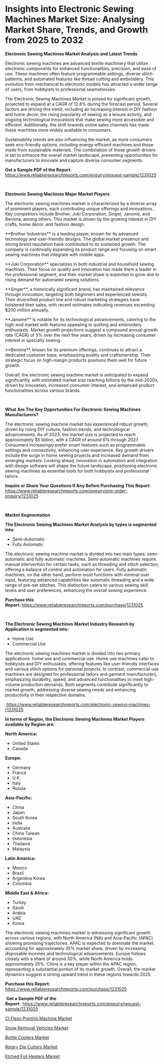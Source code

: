 <p><h1>Insights into Electronic Sewing Machines Market Size: Analysing Market Share, Trends, and Growth from 2025 to 2032</h1></p><p><strong>Electronic Sewing Machines Market Analysis and Latest Trends</strong></p>
<p><p>Electronic sewing machines are advanced textile machinery that utilize electronic components for enhanced functionalities, precision, and ease of use. These machines often feature programmable settings, diverse stitch patterns, and automated features like thread cutting and embroidery. This evolution from mechanical to electronic models has attracted a wider range of users, from hobbyists to professional seamstresses.</p><p>The Electronic Sewing Machines Market is poised for significant growth, projected to expand at a CAGR of 12.8% during the forecast period. Several factors are driving this trend, including an increasing interest in DIY fashion and home decor, the rising popularity of sewing as a leisure activity, and ongoing technological innovations that make sewing more accessible and efficient. Additionally, the shift towards online sales channels has made these machines more widely available to consumers.</p><p>Sustainability trends are also influencing the market, as more consumers seek eco-friendly options, including energy-efficient machines and those made from sustainable materials. The combination of these growth drivers is set to enhance the overall market landscape, presenting opportunities for manufacturers to innovate and capture diverse consumer segments.</p></p>
<p><strong>Get a Sample PDF of the Report:&nbsp;</strong> <a href="https://www.reliableresearchreports.com/enquiry/request-sample/1231025?utm_campaign=102&utm_medium=2&utm_source=Github&utm_content=ia&utm_term=09042025&utm_id=electronic-sewing-machines">https://www.reliableresearchreports.com/enquiry/request-sample/1231025</a></p>
<p>&nbsp;</p>
<p><strong>Electronic Sewing Machines Major Market Players</strong></p>
<p><p>The electronic sewing machines market is characterized by a diverse array of prominent players, each contributing unique offerings and innovations. Key competitors include Brother, Juki Corporation, Singer, Janome, and Bernina, among others. This market is driven by the growing interest in DIY crafts, home décor, and fashion design.</p><p>**Brother Industries** is a leading player, known for its advanced technology and user-friendly designs. The global market presence and strong brand reputation have contributed to its sustained growth. The company is continually expanding its product range and focusing on smart sewing machines that integrate with mobile apps. </p><p>**Juki Corporation** specializes in both industrial and household sewing machines. Their focus on quality and innovation has made them a leader in the professional segment, and their market share is expected to grow due to rising demand for automated sewing solutions.</p><p>**Singer**, a historically significant brand, has maintained relevance through innovation, targeting both beginners and experienced sewists. Their diversified product line and robust marketing strategies have bolstered their sales, with recent estimates indicating revenues exceeding $200 million annually.</p><p>**Janome** is notable for its technological advancements, catering to the high-end market with features appealing to quilting and embroidery enthusiasts. Market growth projections suggest a compound annual growth rate (CAGR) of 5% over the next few years, driven by increasing consumer interest in specialty sewing.</p><p>**Bernina**, known for its premium offerings, continues to attract a dedicated customer base, emphasizing quality and craftsmanship. Their strategic focus on high-margin products positions them well for future growth.</p><p>Overall, the electronic sewing machine market is anticipated to expand significantly, with estimated market size reaching billions by the mid-2020s, driven by innovation, increased consumer interest, and enhanced product functionalities across various brands.</p></p>
<p>&nbsp;</p>
<p><strong>What Are The Key Opportunities For Electronic Sewing Machines Manufacturers?</strong></p>
<p><p>The electronic sewing machine market has experienced robust growth, driven by rising DIY culture, fashion trends, and technological advancements. As of 2023, the market size is projected to reach approximately $5 billion, with a CAGR of around 6% through 2027. Consumers increasingly prefer smart features such as programmable settings and connectivity, enhancing user experience. Key growth drivers include the surge in home sewing projects and increased demand from emerging markets. Looking ahead, innovation in automation and integration with design software will shape the future landscape, positioning electronic sewing machines as essential tools for both hobbyists and professional tailors.</p></p>
<p><strong>Inquire or Share Your Questions If Any Before Purchasing This Report:</strong> <a href="https://www.reliableresearchreports.com/enquiry/pre-order-enquiry/1231025?utm_campaign=102&utm_medium=2&utm_source=Github&utm_content=ia&utm_term=09042025&utm_id=electronic-sewing-machines">https://www.reliableresearchreports.com/enquiry/pre-order-enquiry/1231025</a></p>
<p>&nbsp;</p>
<p><strong>Market Segmentation</strong></p>
<p><strong>The Electronic Sewing Machines Market Analysis by types is segmented into:</strong></p>
<p><ul><li>Semi-Automatic</li><li>Fully Automatic</li></ul></p>
<p><p>The electronic sewing machine market is divided into two main types: semi-automatic and fully automatic machines. Semi-automatic machines require manual intervention for certain tasks, such as threading and stitch selection, offering a balance of control and automation for users. Fully automatic machines, on the other hand, perform most functions with minimal user input, featuring advanced capabilities like automatic threading and a wide range of pre-set stitches. This distinction caters to various sewing skill levels and user preferences, enhancing the overall sewing experience.</p></p>
<p><strong>Purchase this Report:&nbsp;</strong><a href="https://www.reliableresearchreports.com/purchase/1231025?utm_campaign=102&utm_medium=2&utm_source=Github&utm_content=ia&utm_term=09042025&utm_id=electronic-sewing-machines">https://www.reliableresearchreports.com/purchase/1231025</a></p>
<p>&nbsp;</p>
<p><strong>The Electronic Sewing Machines Market Industry Research by Application is segmented into:</strong></p>
<p><ul><li>Home Use</li><li>Commercial Use</li></ul></p>
<p><p>The electronic sewing machines market is divided into two primary applications: home use and commercial use. Home use machines cater to hobbyists and DIY enthusiasts, offering features like user-friendly interfaces and various stitch options for personal projects. In contrast, commercial use machines are designed for professional tailors and garment manufacturers, emphasizing durability, speed, and advanced functionalities to meet high-volume production demands. Both segments contribute significantly to market growth, addressing diverse sewing needs and enhancing productivity in their respective domains.</p></p>
<p><a href="https://www.reliableresearchreports.com/electronic-sewing-machines-r1231025?utm_campaign=102&utm_medium=2&utm_source=Github&utm_content=ia&utm_term=09042025&utm_id=electronic-sewing-machines">&nbsp;https://www.reliableresearchreports.com/electronic-sewing-machines-r1231025</a></p>
<p><strong>In terms of Region, the Electronic Sewing Machines Market Players available by Region are:</strong></p>
<p>
    <p> <strong> North America: </strong>
        <ul>
            <li>United States</li>
            <li>Canada</li>
        </ul>
        </p> 
    <p> <strong> Europe: </strong>
        <ul>
            <li>Germany</li>
            <li>France</li>
            <li>U.K.</li>
            <li>Italy</li>
            <li>Russia</li>
        </ul>
        </p> 
    <p> <strong> Asia-Pacific: </strong>
        <ul>
            <li>China</li>
            <li>Japan</li>
            <li>South Korea</li>
            <li>India</li>
            <li>Australia</li>
            <li>China Taiwan</li>
            <li>Indonesia</li>
            <li>Thailand</li>
            <li>Malaysia</li>
        </ul>
        </p> 
    <p> <strong> Latin America: </strong>
        <ul>
            <li>Mexico</li>
            <li>Brazil</li>
            <li>Argentina Korea</li>
            <li>Colombia</li>
        </ul>
        </p> 
    <p> <strong> Middle East & Africa: </strong>
        <ul>
            <li>Turkey</li>
            <li>Saudi</li>
            <li>Arabia</li>
            <li>UAE</li>
            <li>Korea</li>
        </ul>
    </p>
    </p>
<p><p>The electronic sewing machines market is witnessing significant growth across various regions, with North America (NA) and Asia-Pacific (APAC) showing promising trajectories. APAC is expected to dominate the market, accounting for approximately 35% market share, driven by increasing disposable incomes and technological advancements. Europe follows closely with a share of around 30%, while North America holds approximately 25%. China is a key player within the APAC region, representing a substantial portion of its market growth. Overall, the market dynamics suggest a strong upward trend in these regions towards 2025.</p></p>
<p><strong>Purchase this Report: </strong><a href="https://www.reliableresearchreports.com/purchase/1231025?utm_campaign=102&utm_medium=2&utm_source=Github&utm_content=ia&utm_term=09042025&utm_id=electronic-sewing-machines">https://www.reliableresearchreports.com/purchase/1231025</a></p>
<p>&nbsp;<strong>Get a Sample PDF of the Report:&nbsp;&nbsp;</strong><a href="https://www.reliableresearchreports.com/enquiry/request-sample/1231025?utm_campaign=102&utm_medium=2&utm_source=Github&utm_content=ia&utm_term=09042025&utm_id=electronic-sewing-machines">https://www.reliableresearchreports.com/enquiry/request-sample/1231025</a></p>
<p><strong></strong></p>
<p><p><a href="https://github.com/mayabungard8092/Market-Research-Report-List-1/blob/main/ci-flexo-printing-machine-market.md?utm_campaign=102&utm_medium=2&utm_source=Github&utm_content=ia&utm_term=09042025&utm_id=electronic-sewing-machines">CI Flexo Printing Machine Market</a></p><p><a href="https://github.com/NarcisoFerry/Market-Research-Report-List-2/blob/main/snow-removal-vehicles-market.md?utm_campaign=102&utm_medium=2&utm_source=Github&utm_content=ia&utm_term=09042025&utm_id=electronic-sewing-machines">Snow Removal Vehicles Market</a></p><p><a href="https://github.com/prosalinda88/Market-Research-Report-List-7/blob/main/bottle-coolers-market.md?utm_campaign=102&utm_medium=2&utm_source=Github&utm_content=ia&utm_term=09042025&utm_id=electronic-sewing-machines">Bottle Coolers Market</a></p><p><a href="https://github.com/kathiestrine5ty/Market-Research-Report-List-2/blob/main/rotary-die-cutters-market.md?utm_campaign=102&utm_medium=2&utm_source=Github&utm_content=ia&utm_term=09042025&utm_id=electronic-sewing-machines">Rotary Die Cutters Market</a></p><p><a href="https://github.com/globismark/Market-Research-Report-List-6/blob/main/etched-foil-heaters-market.md?utm_campaign=102&utm_medium=2&utm_source=Github&utm_content=ia&utm_term=09042025&utm_id=electronic-sewing-machines">Etched Foil Heaters Market</a></p></p>